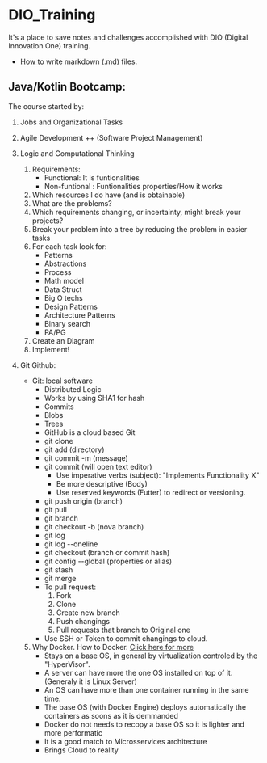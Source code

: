 # DIO_Training

It's a place to save notes and challenges accomplished with DIO (Digital Innovation One) training.

 - [How to](https://www.markdownguide.org/basic-syntax/) write markdown (.md) files.

## Java/Kotlin Bootcamp:

The course started by:

 1. Jobs and Organizational Tasks
 
 2. Agile Development ++ (Software Project Management)

 3. Logic and Computational Thinking
    1. Requirements:
        - Functional: It is funtionalities 
        - Non-funtional : Funtionalities properties/How it works
    2. Which resources I do have (and is obtainable)
    3. What are the problems?
    4. Which requirements changing, or incertainty, might break your projects?
    5. Break your problem into a tree by reducing the problem in easier tasks
    6. For each task look for:
        - Patterns
        - Abstractions
        - Process
        - Math model
        - Data Struct
        - Big O techs
        - Design Patterns
        - Architecture Patterns 
        - Binary search
        - PA/PG
    7. Create an Diagram
    8. Implement!

 4. Git Github:
    - Git: local software
        - Distributed Logic
        - Works by using SHA1 for hash
        - Commits
        - Blobs
        - Trees
        - GitHub is a cloud based Git
        - git clone
        - git add (directory)
        - git commit -m (message)
        - git commit (will open text editor)
            - Use imperative verbs (subject): "Implements Functionality X"
            - Be more descriptive (Body)
            - Use reserved keywords (Futter) to redirect or versioning.
        - git push origin (branch)
        - git pull
        - git branch
        - git checkout -b (nova branch)
        - git log
        - git log --oneline
        - git checkout (branch or commit hash)
        - git config --global (properties or alias)
        - git stash
        - git merge
        - To pull request:
            1. Fork
            2. Clone
            3. Create new branch
            4. Push changings
            5. Pull requests that branch to Original one
        - Use SSH or Token to commit changings to cloud.
        
    5. Why Docker. How to Docker. [Click here for more](https://github.com/gui-sa/DIO_Training/Docker_Lessons)
        - Stays on a base OS, in general by virtualization controled by the "HyperVisor".
        - A server can have more the one OS installed on top of it.(Generaly it is Linux Server)
        - An OS can have more than one container running in the same time.
        - The base OS (with Docker Engine) deploys automatically the containers as soons as it is demmanded
        - Docker do not needs to recopy a base OS so it is lighter and more performatic
        - It is a good match to Microsservices architecture
        - Brings Cloud to reality
    
    

